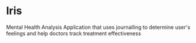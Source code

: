# Iris
Mental Health Analysis Application that uses journalling to determine user's feelings and help doctors track treatment effectiveness
